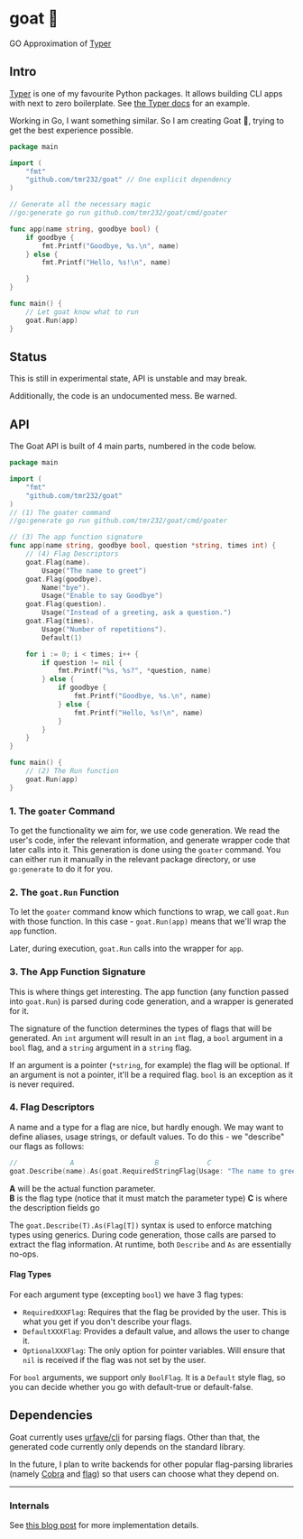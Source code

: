 # goat 🐐
GO Approximation of [Typer][Typer]

## Intro

[Typer][Typer] is one of my favourite Python packages.
It allows building CLI apps with next to zero boilerplate.
See [the Typer docs](https://typer.tiangolo.com/#the-absolute-minimum) for an example.

Working in Go, I want something similar.
So I am creating Goat 🐐, trying to get the best experience possible.

```go
package main

import (
	"fmt"
	"github.com/tmr232/goat" // One explicit dependency
)

// Generate all the necessary magic
//go:generate go run github.com/tmr232/goat/cmd/goater

func app(name string, goodbye bool) {
	if goodbye {
		fmt.Printf("Goodbye, %s.\n", name)
	} else {
		fmt.Printf("Hello, %s!\n", name)

	}
}

func main() {
	// Let goat know what to run
	goat.Run(app)
}

```

## Status

This is still in experimental state, API is unstable and may break.

Additionally, the code is an undocumented mess. Be warned.


## API

The Goat API is built of 4 main parts, numbered in the code below.

```go
package main

import (
	"fmt"
	"github.com/tmr232/goat"
)
// (1) The goater command
//go:generate go run github.com/tmr232/goat/cmd/goater

// (3) The app function signature
func app(name string, goodbye bool, question *string, times int) {
	// (4) Flag Descriptors
	goat.Flag(name).
		Usage("The name to greet")
	goat.Flag(goodbye).
		Name("bye").
		Usage("Enable to say Goodbye")
	goat.Flag(question).
		Usage("Instead of a greeting, ask a question.")
	goat.Flag(times).
		Usage("Number of repetitions").
		Default(1)

	for i := 0; i < times; i++ {
		if question != nil {
			fmt.Printf("%s, %s?", *question, name)
		} else {
			if goodbye {
				fmt.Printf("Goodbye, %s.\n", name)
			} else {
				fmt.Printf("Hello, %s!\n", name)
			}
		}
	}
}

func main() {
	// (2) The Run function
	goat.Run(app)
}

```

### 1. The `goater` Command

To get the functionality we aim for, we use code generation. 
We read the user's code, infer the relevant information, 
and generate wrapper code that later calls into it.
This generation is done using the `goater` command.
You can either run it manually in the relevant package directory, 
or use `go:generate` to do it for you.

### 2. The `goat.Run` Function

To let the `goater` command know which functions to wrap, 
we call `goat.Run` with those function. 
In this case - `goat.Run(app)` means that we'll wrap the `app` function.

Later, during execution, `goat.Run` calls into the wrapper for `app`.

### 3. The App Function Signature

This is where things get interesting.
The app function (any function passed into `goat.Run`) is parsed during code
generation, and a wrapper is generated for it.

The signature of the function determines the types of flags that will be generated.
An `int` argument will result in an `int` flag, a `bool` argument in a `bool` flag, 
and a `string` argument in a `string` flag.

If an argument is a pointer (`*string`, for example) the flag will be optional.
If an argument is not a pointer, it'll be a required flag.
`bool` is an exception as it is never required.

### 4. Flag Descriptors

A name and a type for a flag are nice, but hardly enough.
We may want to define aliases, usage strings, or default values.
To do this - we "describe" our flags as follows:

```go
//             A                    B            C
goat.Describe(name).As(goat.RequiredStringFlag{Usage: "The name to greet"})
```

**A** will be the actual function parameter.<br>
**B** is the flag type (notice that it must match the parameter type)
**C** is where the description fields go

The `goat.Describe(T).As(Flag[T])` syntax is used to enforce matching types using generics.
During code generation, those calls are parsed to extract the flag information.
At runtime, both `Describe` and `As` are essentially no-ops.

#### Flag Types

For each argument type (excepting `bool`) we have 3 flag types:

- `RequiredXXXFlag`: Requires that the flag be provided by the user. 
    This is what you get if you don't describe your flags. 
- `DefaultXXXFlag`: Provides a default value, and allows the user to change it.
- `OptionalXXXFlag`: The only option for pointer variables.
    Will ensure that `nil` is received if the flag was not set by the user.

For `bool` arguments, we support only `BoolFlag`. 
It is a `Default` style flag, so you can decide whether you go with default-true or default-false. 

## Dependencies

Goat currently uses [urfave/cli](https://github.com/urfave/cli) for parsing flags.
Other than that, the generated code currently only depends on the standard library.

In the future, I plan to write backends for other popular flag-parsing libraries
(namely [Cobra](https://cobra.dev/) and [flag](https://pkg.go.dev/flag)) so that
users can choose what they depend on.

---

### Internals

See [this blog post](https://blog.tamir.dev/posts/goat-codegen-initial/) for more implementation details.

[Typer]:https://typer.tiangolo.com/